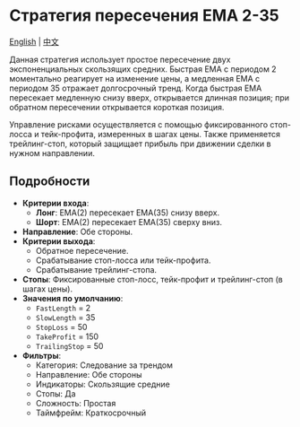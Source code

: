 # Стратегия пересечения EMA 2-35
[English](README.md) | [中文](README_cn.md)

Данная стратегия использует простое пересечение двух экспоненциальных скользящих средних. Быстрая EMA с периодом 2 моментально реагирует на изменение цены, а медленная EMA с периодом 35 отражает долгосрочный тренд. Когда быстрая EMA пересекает медленную снизу вверх, открывается длинная позиция; при обратном пересечении открывается короткая позиция.

Управление рисками осуществляется с помощью фиксированного стоп-лосса и тейк-профита, измеренных в шагах цены. Также применяется трейлинг-стоп, который защищает прибыль при движении сделки в нужном направлении.

## Подробности

- **Критерии входа**:
  - **Лонг**: EMA(2) пересекает EMA(35) снизу вверх.
  - **Шорт**: EMA(2) пересекает EMA(35) сверху вниз.
- **Направление**: Обе стороны.
- **Критерии выхода**:
  - Обратное пересечение.
  - Срабатывание стоп-лосса или тейк-профита.
  - Срабатывание трейлинг-стопа.
- **Стопы**: Фиксированные стоп-лосс, тейк-профит и трейлинг-стоп (в шагах цены).
- **Значения по умолчанию**:
  - `FastLength` = 2
  - `SlowLength` = 35
  - `StopLoss` = 50
  - `TakeProfit` = 150
  - `TrailingStop` = 50
- **Фильтры**:
  - Категория: Следование за трендом
  - Направление: Обе стороны
  - Индикаторы: Скользящие средние
  - Стопы: Да
  - Сложность: Простая
  - Таймфрейм: Краткосрочный


